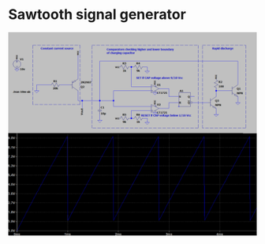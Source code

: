 # Sawtooth signal generator

![showcase](https://raw.githubusercontent.com/Meyhem/sawtooth-signal-generator/master/schema-and-wave.png)
